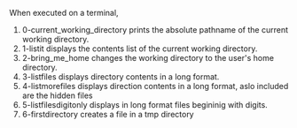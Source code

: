 When executed on a terminal,
1) 0-current_working_directory prints the absolute pathname of the current working directory.
2) 1-listit displays the contents list of the current working directory.
3) 2-bring_me_home changes the working directory to the user's home directory.
4) 3-listfiles displays directory contents in a long format.
5) 4-listmorefiles displays direction contents in a long format, aslo included are the hidden files
6) 5-listfilesdigitonly displays in long format files begininig with digits.
7) 6-firstdirectory creates a file in a tmp directory
